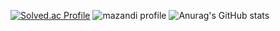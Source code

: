 [![Solved.ac Profile](http://mazassumnida.wtf/api/v2/generate_badge?boj=sk14cj)](https://solved.ac/sk14cj/)
![mazandi profile](http://mazandi.herokuapp.com/api?handle=sk14cj&theme=warm)
![Anurag's GitHub stats](https://github-readme-stats.vercel.app/api?username=YJHeo01&show_icons=true&theme=dracula)

<!--
**YJHeo01/YJHeo01** is a ✨ _special_ ✨ repository because its `README.md` (this file) appears on your GitHub profile.

Here are some ideas to get you started:

- 🔭 I’m currently working on ...
- 🌱 I’m currently learning ...
- 👯 I’m looking to collaborate on ...
- 🤔 I’m looking for help with ...
- 💬 Ask me about ...
- 📫 How to reach me: ...
- 😄 Pronouns: ...
- ⚡ Fun fact: ...
-->
